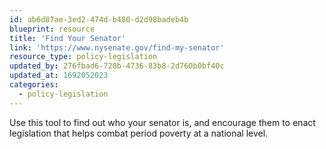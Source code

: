 ```yaml
---
id: ab6d87ae-3ed2-474d-b480-d2d98badeb4b
blueprint: resource
title: 'Find Your Senator'
link: 'https://www.nysenate.gov/find-my-senator'
resource_type: policy-legislation
updated_by: 276fbad6-728b-4736-83b8-2d760b0bf40c
updated_at: 1692052023
categories:
  - policy-legislation
---
```

Use this tool to find out who your senator is, and encourage them to enact legislation that helps combat period poverty at a national level.